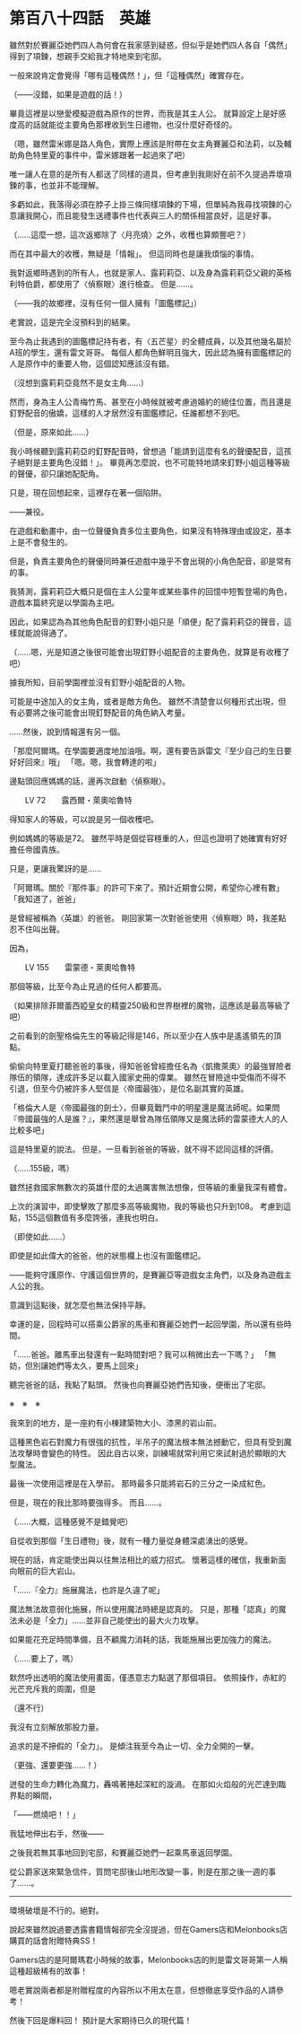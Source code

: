 # 第百八十四話　英雄

雖然對於賽麗亞她們四人為何會在我家感到疑惑，但似乎是她們四人各自「偶然」得到了項鍊，想親手交給我才特地來到宅邸。

一般來說肯定會覺得「哪有這種偶然！」，但「這種偶然」確實存在。

（——沒錯，如果是遊戲的話！）

畢竟這裡是以戀愛模擬遊戲為原作的世界，而我是其主人公。
就算設定上是好感度高的話就能從主要角色那裡收到生日禮物，也沒什麼好奇怪的。

（嗯，雖然雷米娜是路人角色，實際上應該是附帶在女主角賽麗亞和法莉，以及輔助角色特里夏的事件中，雷米娜跟著一起過來了吧）

唯一讓人在意的是所有人都送了同樣的道具，但考慮到我剛好在前不久提過弄壞項鍊的事，也並非不能理解。

多虧如此，我落得必須在脖子上掛三條同樣項鍊的下場，但單純為我尋找項鍊的心意讓我開心，而且能發生送禮事件也代表與三人的關係相當良好，這是好事。

（……這麼一想，這次返鄉除了〈月亮燒〉之外，收穫也算頗豐吧？）

而在其中最大的收穫，無疑是「情報」。
但這同時也是讓我煩惱的事情。

我對返鄉時遇到的所有人，也就是家人、露莉莉亞、以及身為露莉莉亞父親的英格利特伯爵，都使用了〈偵察眼〉進行檢查。
但是……。

（——我的故鄉裡，沒有任何一個人擁有「圖鑑標記」）

老實說，這是完全沒預料到的結果。

至今為止我遇到的圖鑑標記持有者，有〈五芒星〉的全體成員，以及其他幾名屬於A班的學生，還有雷文哥哥。
每個人都角色鮮明且強大，因此認為擁有圖鑑標記的人是原作中的重要人物，這個認知應該沒有錯。

（沒想到露莉莉亞竟然不是女主角……）

然而，身為主人公青梅竹馬、甚至在小時候就被考慮過婚約的絕佳位置，而且還是釘野配音的傲嬌，這樣的人才居然沒有圖鑑標記，任誰都想不到吧。

（但是，原來如此……）

我小時候聽到露莉莉亞的釘野配音時，曾想過「能請到這麼有名的聲優配音，這孩子絕對是主要角色沒錯！」。
畢竟再怎麼說，也不可能特地請來釘野小姐這種等級的聲優，卻只讓她配配角。

只是，現在回想起來，這裡存在著一個陷阱。

——兼役。

在遊戲和動畫中，由一位聲優負責多位主要角色，如果沒有特殊理由或設定，基本上是不會發生的。

但是，負責主要角色的聲優同時兼任遊戲中幾乎不會出現的小角色配音，卻是常有的事。

我猜測，露莉莉亞大概只是個在主人公童年或某些事件的回憶中短暫登場的角色，遊戲本篇終究是以學園為主吧。

因此，如果認為為其他角色配音的釘野小姐只是「順便」配了露莉莉亞的聲音，這樣就能說得通了。

（……嗯，光是知道之後很可能會出現釘野小姐配音的主要角色，就算是有收穫了吧）

據我所知，目前學園裡並沒有釘野小姐配音的人物。

可能是中途加入的女主角，或者是敵方角色。
雖然不清楚會以何種形式出現，但有必要將之後可能會出現釘野配音的角色納入考量。

……然後，說到情報還有另一個。

「那麼阿爾瑪。在學園要適度地加油哦。啊，還有要告訴雷文『至少自己的生日要好好回來』哦」
「嗯。嗯，我會轉達的啦」

邊點頭回應媽媽的話，邊再次啟動〈偵察眼〉。

　　LV 72　　露西爾・萊奧哈魯特

得知家人的等級，可以說是另一個收穫吧。

例如媽媽的等級是72。
雖然平時是個從容穩重的人，但這也證明了她確實有好好擔任帝國貴族。

只是，更讓我驚訝的是……

「阿爾瑪。關於『那件事』的許可下來了。預計近期會公開，希望你心裡有數」
「我知道了，爸爸」

是曾經被稱為〈英雄〉的爸爸。
剛回家第一次對爸爸使用〈偵察眼〉時，我差點忍不住叫出聲。

因為，

　　LV 155　　雷蒙德・萊奧哈魯特

那個等級，比至今為止見過的任何人都要高。

（如果排除菲爾蕾西婭皇女的精靈250級和世界樹裡的魔物，這應該是最高等級了吧）

之前看到的劍聖格倫先生的等級記得是146，所以至少在人族中是遙遙領先的頂點。

偷偷向特里夏打聽爸爸的事後，得知爸爸曾經擔任名為〈凱撒萊奧〉的最強冒險者隊伍的領隊，達成許多足以載入國家史冊的偉業。
雖然在冒險途中受傷而不得不引退，但至今仍被許多人堅信是〈帝國最強〉，是位名副其實的英雄。

「格倫大人是〈帝國最強的劍士〉，但畢竟戰鬥中的明星還是魔法師呢。如果問『帝國最強的人是誰？』，果然還是舉曾為隊伍領隊又是魔法師的雷蒙德大人的人比較多吧」

這是特里夏的說法。
但是，一旦看到爸爸的等級，就不得不認同這樣的評價。

（……155級，嗎）

雖然拯救國家無數次的英雄什麼的太過厲害無法想像，但等級的重量我深有體會。

上次的演習中，即使擊敗了那麼多高等級魔物，我的等級也只升到108。
考慮到這點，155這個數值有多麼誇張，連我也明白。

（即使如此……）

即使是如此偉大的爸爸，他的狀態欄上也沒有圖鑑標記。

——能夠守護原作、守護這個世界的，是賽麗亞等遊戲女主角們，以及身為遊戲主人公的我。

意識到這點後，就怎麼也無法保持平靜。

幸運的是，回程時可以搭乘公爵家的馬車和賽麗亞她們一起回學園，所以還有些時間。

「……爸爸。離馬車出發還有一點時間對吧？我可以稍微出去一下嗎？」
「無妨，但別讓她們等太久，要馬上回來」

聽完爸爸的話，我點了點頭。
然後也向賽麗亞她們告知後，便衝出了宅邸。

※　※　※

我來到的地方，是一座約有小棟建築物大小、漆黑的岩山前。

這種黑色岩石對魔力有很強的抗性，半吊子的魔法根本無法撼動它，但具有受到魔法攻擊時會變色的特性。
因此自古以來，訓練場就常利用它來試射過於顯眼的大型魔法。

最後一次使用這裡是在入學前。
那時最多只能將岩石的三分之一染成紅色。

但是，現在的我比那時要強得多。
而且……。

（……大概，這種感覺不是錯覺吧）

自從收到那個「生日禮物」後，就有一種力量從身體深處湧出的感覺。

現在的話，肯定能使出與以往無法相比的威力招式。
懷著這樣的確信，我重新面向眼前的巨大岩山。

「……『全力』施展魔法，也許是久違了呢」

魔法無法故意弱化施展，所以使用魔法時總是認真的。
只是，那種「認真」的魔法未必是「全力」……並非自己能使出的最大火力攻擊。

如果能花充足時間準備，且不顧魔力消耗的話，我能施展出更加強力的魔法。

（……要上了，嗎）

默然呼出透明的魔法使用畫面，僅憑意志力點選了那個項目。
依照操作，赤紅的光芒充斥我的周圍，但是

（還不行）

我沒有立刻解放那股力量。

追求的是不摻假的「全力」。
是傾注我至今為止一切、全力全開的一擊。

（更強、還要更強……！）

迸發的生命力轉化為魔力，轟鳴著捲起深紅的漩渦。
在那如火焰般的光芒達到臨界點的瞬間，

「——燃燒吧！！」

我猛地伸出右手，然後——

之後我若無其事地回到宅邸，和賽麗亞她們一起乘馬車返回學園。

從公爵家送來緊急信件，質問宅邸後山地形改變一事，則是在那之後一週的事了……。

---

環境破壞是不行的。絕對。

說起來雖然說過要透露書籍情報卻完全沒提過，但在Gamers店和Melonbooks店購買的話會附贈特典SS！

Gamers店的是阿爾瑪君小時候的故事，Melonbooks店的則是雷文哥哥第一人稱這種超級稀有的故事！

嗯老實說兩者都是附贈程度的內容所以不用太在意，但想徹底享受作品的人請參考！

然後下回是爆料回！
預計是大家期待已久的現代篇！
